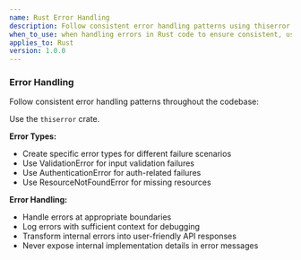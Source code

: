 ```yaml
---
name: Rust Error Handling
description: Follow consistent error handling patterns using thiserror with specific error types for different failure scenarios and appropriate error boundaries.
when_to_use: when handling errors in Rust code to ensure consistent, user-friendly, and debuggable error management
applies_to: Rust
version: 1.0.0
---
```


### Error Handling

Follow consistent error handling patterns throughout the codebase:

Use the `thiserror` crate.

**Error Types:**
- Create specific error types for different failure scenarios
- Use ValidationError for input validation failures
- Use AuthenticationError for auth-related failures
- Use ResourceNotFoundError for missing resources

**Error Handling:**
- Handle errors at appropriate boundaries
- Log errors with sufficient context for debugging
- Transform internal errors into user-friendly API responses
- Never expose internal implementation details in error messages



